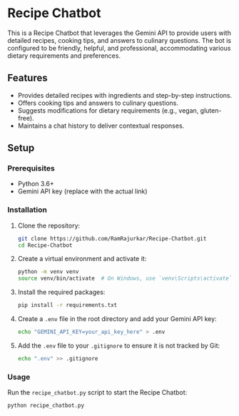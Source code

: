 
# Recipe Chatbot

This is a Recipe Chatbot that leverages the Gemini API to provide users with detailed recipes, cooking tips, and answers to culinary questions. The bot is configured to be friendly, helpful, and professional, accommodating various dietary requirements and preferences.

## Features

- Provides detailed recipes with ingredients and step-by-step instructions.
- Offers cooking tips and answers to culinary questions.
- Suggests modifications for dietary requirements (e.g., vegan, gluten-free).
- Maintains a chat history to deliver contextual responses.

## Setup

### Prerequisites

- Python 3.6+
- Gemini API key (replace with the actual link)

### Installation

1. Clone the repository:

    ```sh
    git clone https://github.com/RamRajurkar/Recipe-Chatbot.git
    cd Recipe-Chatbot
    ```

2. Create a virtual environment and activate it:

    ```sh
    python -m venv venv
    source venv/bin/activate  # On Windows, use `venv\Scripts\activate`
    ```

3. Install the required packages:

    ```sh
    pip install -r requirements.txt
    ```

4. Create a `.env` file in the root directory and add your Gemini API key:

    ```sh
    echo "GEMINI_API_KEY=your_api_key_here" > .env
    ```

5. Add the `.env` file to your `.gitignore` to ensure it is not tracked by Git:

    ```sh
    echo ".env" >> .gitignore
    ```

### Usage

Run the `recipe_chatbot.py` script to start the Recipe Chatbot:

```sh
python recipe_chatbot.py
```


######

